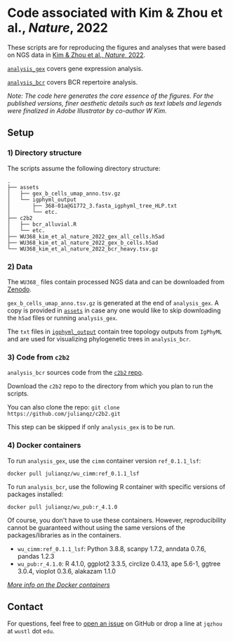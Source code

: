 # Code associated with Kim & Zhou et al., *Nature*, 2022

These scripts are for reproducing the figures and analyses that were based on NGS data in [Kim & Zhou et al., *Nature*, 2022]().

[`analysis_gex`](./analysis_gex.ipynb) covers gene expression analysis.

[`analysis_bcr`](./analysis_bcr.Rmd) covers BCR repertoire analysis.

*Note: The code here generates the core essence of the figures. For the published versions, finer aesthetic details such as text labels and legends were finalized in Adobe Illustrator by co-author W Kim.*

## Setup

### 1) Directory structure

The scripts assume the following directory structure:

```
.
├── assets
│   ├── gex_b_cells_umap_anno.tsv.gz
│   └── igphyml_output
│       ├── 368-01a@G1772_3.fasta_igphyml_tree_HLP.txt
│       └── etc.
├── c2b2
│   ├── bcr_alluvial.R
│   └── etc.
├── WU368_kim_et_al_nature_2022_gex_all_cells.h5ad
├── WU368_kim_et_al_nature_2022_gex_b_cells.h5ad
└── WU368_kim_et_al_nature_2022_bcr_heavy.tsv.gz
```

### 2) Data

The `WU368_` files contain processed NGS data and can be downloaded from [Zenodo](https://doi.org/10.5281/zenodo.5895181).

`gex_b_cells_umap_anno.tsv.gz` is generated at the end of `analysis_gex`. A copy is provided in [`assets`](./assets) in case any one would like to skip downloading the `h5ad` files or running `analysis_gex`.

The `txt` files in [`igphyml_output`](./assets/igphyml_output) contain tree topology outputs from `IgPhyML` and are used for visualizing phylogenetic trees in `analysis_bcr`.


### 3) Code from `c2b2`

`analysis_bcr` sources code from the [`c2b2` repo](https://github.com/julianqz/c2b2).

Download the `c2b2` repo to the directory from which you plan to run the scripts. 

You can also clone the repo: `git clone https://github.com/julianqz/c2b2.git`

This step can be skipped if only `analysis_gex` is to be run.


### 4) Docker containers

To run `analysis_gex`, use the `cimm` container version `ref_0.1.1_lsf`:

`docker pull julianqz/wu_cimm:ref_0.1.1_lsf`

To run `analysis_bcr`, use the following R container with specific versions of packages installed:

`docker pull julianqz/wu_pub:r_4.1.0`

Of course, you don't have to use these containers. However, reproducibility cannot be guaranteed without using the same versions of the packages/libraries as in the containers.

* `wu_cimm:ref_0.1.1_lsf`: Python 3.8.8, scanpy 1.7.2, anndata 0.7.6, pandas 1.2.3
* `wu_pub:r_4.1.0`: R 4.1.0, ggplot2 3.3.5, circlize 0.4.13, ape 5.6-1, ggtree 3.0.4, vioplot 0.3.6, alakazam 1.1.0

[*More info on the Docker containers*](https://github.com/julianqz/wustl_docker/blob/main/README.md)

## Contact

For questions, feel free to [open an issue](https://github.com/julianqz/wustl_published/issues) on GitHub or drop a line at `jqzhou` at `wustl` dot `edu`.
